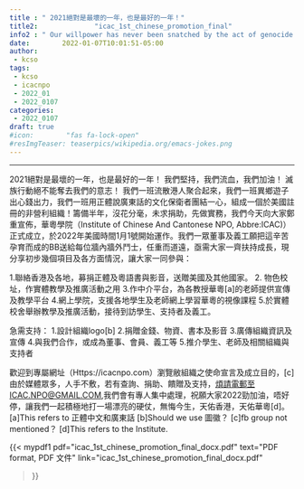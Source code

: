 ```yaml
---
title : " 2021絕對是最壞的一年，也是最好的一年！"
title2:              "icac_1st_chinese_promotion_final"
info2 : " Our willpower has never been snatched by the act of genocide."
date:        2022-01-07T10:01:51-05:00
author:
 - kcso
tags:
 - kcso
 - icacnpo
 - 2022_01
 - 2022_0107
categories:
 - 2022_0107
draft: true
#icon:        "fas fa-lock-open"
#resImgTeaser: teaserpics/wikipedia.org/emacs-jokes.png
---
```

---
2021絕對是最壞的一年，也是最好的一年！
我們堅持，我們流血，我們加油！
滅族行動絕不能奪去我們的意志！
我們一班流散港人聚合起來，我們一班異鄉遊子出心錢出力，我們一班用正體說廣東話的文化保衛者團結一心，組成一個於美國註冊的非營利組織！籌備半年，沒花分毫，未求捐助，先做實務，我們今天向大家鄭重宣佈，華粵學院（Institute of Chinese And Cantonese NPO, Abbre:ICAC)）正式成立，於2022年美國時間1月1號開始運作。我們一眾董事及義工願把這辛苦孕育而成的BB送給每位牆內牆外鬥士，任重而道遠，亟需大家一齊扶持成長，現分享初步幾個項目及各方面情況，讓大家一同參與： 

1.聯絡香港及各地，募捐正體及粵語書與影音，送贈美國及其他國家。
2. 物色校址，作實體教學及推廣活動之用
3.作中介平台，為各教授華粵[a]的老師提供宣傳及教學平台
4.網上學院，支援各地學生及老師網上學習華粵的視像課程
5.於實體校舍舉辦教學及推廣活動，接待到訪學生、支持者及義工。 

急需支持：
1.設計組織logo[b]
2.捐贈金錢、物資、書本及影音
3.廣傳組織資訊及宣傳
4.與我們合作，或成為董事、會員、義工等
5.推介學生、老師及相關組織與支持者 

歡迎到專屬網址（Https://icacnpo.com）瀏覽敝組織之使命宣言及成立目的，[c]由於媒體眾多，人手不敷，若有查詢、捐助、饋贈及支持，煩請電郵至ICAC.NPO@GMAIL.COM,我們會有專人集中處理，祝願大家2022勁加油，唔好停，讓我們一起積極地打一場漂亮的硬仗，無悔今生，天佑香港，天佑華粵[d]。
[a]This refers to 正體中文和廣東話
[b]Should we use 圖徽？
[c]fb group not mentioned？
[d]This refers to the Institute.

{{< mypdf1 pdf="icac_1st_chinese_promotion_final_docx.pdf"
text="PDF format, PDF 文件"
link="icac_1st_chinese_promotion_final_docx.pdf"
>}}

